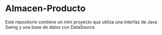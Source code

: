 # Almacen-Producto
Este repositorio contiene un mini proyecto que utiliza una Interfaz de Java Swing y una base de datos con DataSource
